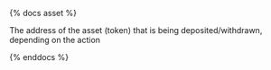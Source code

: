{% docs asset %}

The address of the asset (token) that is being deposited/withdrawn, depending on the action

{% enddocs %}